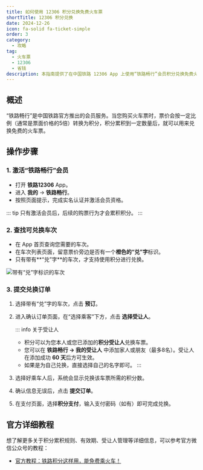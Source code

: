 ```yaml
---
title: 如何使用 12306 积分兑换免费火车票
shortTitle: 12306 积分兑换
date: 2024-12-26
icon: fa-solid fa-ticket-simple
order: 3
category:
  - 攻略
tag:
  - 火车票
  - 12306
  - 省钱
description: 本指南提供了在中国铁路 12306 App 上使用“铁路畅行”会员积分兑换免费火车票的详细操作步骤，包括如何激活会员、查找可兑换车次以及为指定受让人支付订单。
---
```


## 概述

“铁路畅行”是中国铁路官方推出的会员服务。当您购买火车票时，票价会按一定比例（通常是票面价格的5倍）转换为积分，积分累积到一定数量后，就可以用来兑换免费的火车票。

## 操作步骤

### 1. 激活“铁路畅行”会员

- 打开 **铁路12306** App。
- 进入 **我的** → **铁路畅行**。
- 按照页面提示，完成实名认证并激活会员资格。

::: tip
只有激活会员后，后续的购票行为才会累积积分。
:::

### 2. 查找可兑换车次

- 在 App 首页查询您需要的车次。
- 在车次列表页面，留意票价旁边是否有一个**橙色的“兑”字**标识。
- 只有带有**“兑”字**的车次，才支持使用积分进行兑换。

![带有“兑”字标识的车次](https://mmbiz.qpic.cn/mmbiz_png/Ok4f2a1gIssibicq2LpMibGAlJ9JicjU9mbibcWz7cAE79XfPjEibicp63mKAjFhN45yHic5KqF1x4Hj7K6T5q0dGicWiavw/640?wx_fmt=png&wxfrom=5&wx_lazy=1&wx_co=1)

### 3. 提交兑换订单

1.  选择带有“兑”字的车次，点击 **预订**。
2.  进入确认订单页面，在“选择乘客”下方，点击 **选择受让人**。

    ::: info 关于受让人
    - 积分可以为您本人或您已添加的**积分受让人**兑换车票。
    - 您可以在 **铁路畅行 → 我的受让人** 中添加家人或朋友（最多8名）。受让人在添加成功 **60 天**后方可生效。
    - 如果是为自己兑换，直接选择自己的名字即可。
    :::

3.  选择好乘车人后，系统会显示兑换该车票所需的积分数。
4.  确认信息无误后，点击 **提交订单**。
5.  在支付页面，选择**积分支付**，输入支付密码（如有）即可完成兑换。

## 官方详细教程

想了解更多关于积分累积规则、有效期、受让人管理等详细信息，可以参考官方微信公众号的教程：

- [官方教程：铁路积分这样用，能免费乘火车！](https://mp.weixin.qq.com/s/Iyp6uNlbpijyxjRcieNjGA)